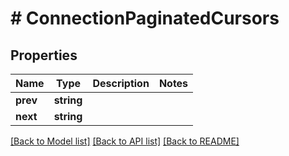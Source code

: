 # # ConnectionPaginatedCursors

## Properties

Name | Type | Description | Notes
------------ | ------------- | ------------- | -------------
**prev** | **string** |  |
**next** | **string** |  |

[[Back to Model list]](../../README.md#models) [[Back to API list]](../../README.md#endpoints) [[Back to README]](../../README.md)
